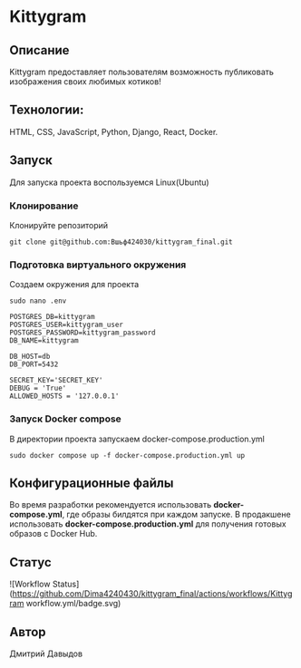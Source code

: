 # Kittygram
## Описание
Kittygram предоставляет пользователям возможность публиковать изображения своих любимых котиков! 

## Технологии:
HTML, CSS, JavaScript, Python, Django, React, Docker.

## Запуcк
Для запуска проекта воспользуемся Linux(Ubuntu)
### Клонирование
Клонируйте репозиторий
```
git clone git@github.com:Вшьф424030/kittygram_final.git
```
### Подготовка виртуального окружения
Создаем окружения для проекта
```
sudo nano .env
```
```
POSTGRES_DB=kittygram
POSTGRES_USER=kittygram_user
POSTGRES_PASSWORD=kittygram_password
DB_NAME=kittygram

DB_HOST=db
DB_PORT=5432

SECRET_KEY='SECRET_KEY'
DEBUG = 'True'
ALLOWED_HOSTS = '127.0.0.1'
```
### Запуск Docker compose 
В директории проекта запускаем docker-compose.production.yml
```
sudo docker compose up -f docker-compose.production.yml up
```
## Конфигурационные файлы
Во время разработки рекомендуется использовать <strong>docker-compose.yml</strong>, где образы билдятся при каждом запуске.
В продакшене использовать <strong>docker-compose.production.yml</strong> для получения готовых образов с Docker Hub.

## Статус
![Workflow Status](https://github.com/Dima4240430/kittygram_final/actions/workflows/Kittygram workflow.yml/badge.svg)



## Автор
Дмитрий Давыдов